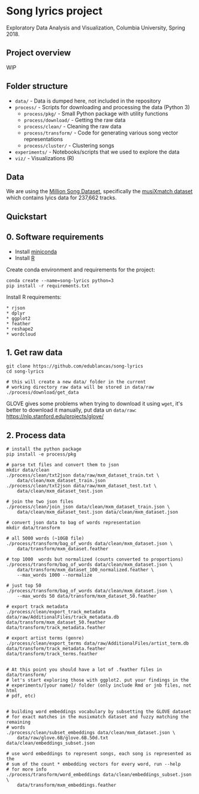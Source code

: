 # Song lyrics project

Exploratory Data Analysis and Visualization, Columbia University, Spring 2018.

## Project overview

WIP

## Folder structure

* `data/` - Data is dumped here, not included in the repository
* `process/` - Scripts for downloading and processing the data (Python 3)
    - `process/pkg/` - Small Python package with utility functions
    - `process/download/` - Getting the raw data
    - `process/clean/` - Cleaning the raw data
    - `process/transform/` - Code for generating various song vector representations
    - `process/cluster/` - Clustering songs
* `experiments/` - Notebooks/scripts that we used to explore the data
* `viz/` - Visualizations (R)

## Data

We are using the [Million Song Dataset](https://labrosa.ee.columbia.edu/millionsong/), specifically the [musiXmatch dataset](https://labrosa.ee.columbia.edu/millionsong/musixmatch) which contains lyics data for 237,662 tracks.

## Quickstart

## 0. Software requirements

* Install [miniconda](https://github.com/edublancas/commons/blob/master/repos/conda.md)
* Install [R](https://www.r-project.org/)

Create conda environment and requirements for the project:

```shell
conda create --name=song-lyrics python=3
pip install -r requirements.txt
```

Install R requirements:

    * rjson
    * dplyr
    * ggplot2
    * feather
    * reshape2
    * wordcloud

## 1. Get raw data

```shell
git clone https://github.com/edublancas/song-lyrics
cd song-lyrics

# this will create a new data/ folder in the current
# working directory raw data will be stored in data/raw
./process/download/get_data
```

GLOVE gives some problems when trying to download it using `wget`, it's better to download it manually, put data un `data/raw`: https://nlp.stanford.edu/projects/glove/

## 2. Process data

```shell
# install the python package
pip install -e process/pkg

# parse txt files and convert them to json
mkdir data/clean
./process/clean/txt2json data/raw/mxm_dataset_train.txt \
    data/clean/mxm_dataset_train.json
./process/clean/txt2json data/raw/mxm_dataset_test.txt \
    data/clean/mxm_dataset_test.json

# join the two json files
./process/clean/join_json data/clean/mxm_dataset_train.json \
    data/clean/mxm_dataset_test.json data/clean/mxm_dataset.json

# convert json data to bag of words representation
mkdir data/transform

# all 5000 words (~10GB file)
./process/transform/bag_of_words data/clean/mxm_dataset.json \
    data/transform/mxm_dataset.feather

# top 1000  words but normalized (counts converted to proportions)
./process/transform/bag_of_words data/clean/mxm_dataset.json \
    data/transform/mxm_dataset_100_normalized.feather \
    --max_words 1000 --normalize

# just top 50
./process/transform/bag_of_words data/clean/mxm_dataset.json \
    --max_words 50 data/transform/mxm_dataset_50.feather

# export track metadata
./process/clean/export_track_metadata data/raw/AdditionalFiles/track_metadata.db data/transform/mxm_dataset_50.feather data/transform/track_metadata.feather

# export artist terms (genre)
./process/clean/export_terms data/raw/AdditionalFiles/artist_term.db data/transform/track_metadata.feather data/transform/track_terms.feather


# At this point you should have a lot of .feather files in data/transform/
# let's start exploring those with ggplot2. put your findings in the
# experiments/[your name]/ folder (only include Rmd or jnb files, not html
# pdf, etc)


# building word embeddings vocabulary by subsetting the GLOVE dataset
# for exact matches in the musixmatch dataset and fuzzy matching the remaining
# words
./process/clean/subset_embeddings data/clean/mxm_dataset.json \
    data/raw/glove.6B/glove.6B.50d.txt data/clean/embeddings_subset.json

# use word embeddings to represent songs, each song is represented as the
# sum of the count * embedding vectors for every word, run --help
# for more info
./process/transform/word_embeddings data/clean/embeddings_subset.json \
    data/transform/mxm_embeddings.feather
```

